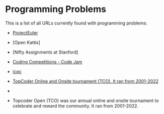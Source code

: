 # Programming Problems
This is a list of all URLs currently found with programming problems:

- [ProjectEuler](https://projecteuler.net/archives)
- [Open Kattis]
- [Nifty Assignments at Stanford]
- [Coding Competitions - Code Jam](https://github.com/google/coding-competitions-archive)
- [icpc](https://icpc.global/worldfinals/past-problems)
- [TopCoder Online and Onsite tournament (TCO).  It ran from 2001-2022](https://archive.topcoder.com/ProblemArchive)
- 

- Topcoder Open (TCO) was our annual online and onsite tournament to celebrate and reward the community. It ran from 2001-2022.
